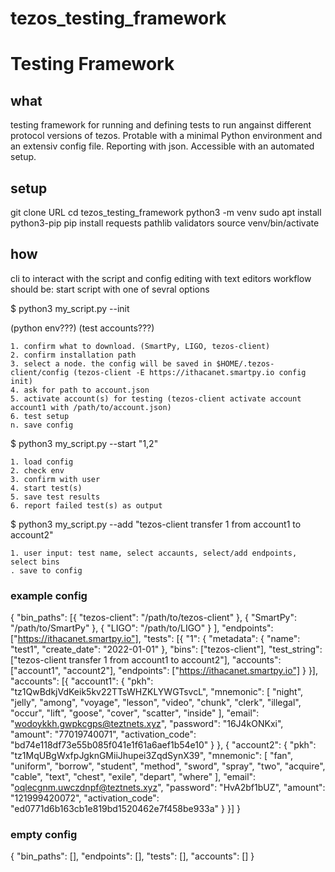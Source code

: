 # tezos_testing_framework



# Testing Framework

## what
testing framework for running and defining tests to run angainst different protocol versions of tezos.
Protable with a minimal Python environment and an extensiv config file.
Reporting with json.
Accessible with an automated setup.


## setup

git clone URL
cd tezos_testing_framework
python3 -m venv
sudo apt install python3-pip
pip install requests pathlib validators
source venv/bin/activate



## how
cli to interact with the script and config editing with text editors
workflow should be: start script with one of sevral options

$ python3 my_script.py --init

 (python env???)
 (test accounts???)

    1. confirm what to download. (SmartPy, LIGO, tezos-client)
    2. confirm installation path
    3. select a node. the config will be saved in $HOME/.tezos-client/config (tezos-client -E https://ithacanet.smartpy.io config init)
    4. ask for path to account.json
    5. activate account(s) for testing (tezos-client activate account account1 with /path/to/account.json)
    6. test setup
    n. save config
    
    

    
$ python3 my_script.py --start "1,2"

    1. load config
    2. check env
    3. confirm with user
    4. start test(s)
    5. save test results
    6. report failed test(s) as output
    
$ python3 my_script.py --add "tezos-client transfer 1 from account1 to account2"

    1. user input: test name, select accaunts, select/add endpoints, select bins
    . save to config

### example config

{
	"bin_paths": [{
			"tezos-client": "/path/to/tezos-client"
		},
		{
			"SmartPy": "/path/to/SmartPy"
		},
		{
			"LIGO": "/path/to/LIGO"
		}
	],
	"endpoints": ["https://ithacanet.smartpy.io"],
	"tests": [{
		"1": {
			"metadata": {
				"name": "test1",
				"create_date": "2022-01-01"
			},
			"bins": ["tezos-client"],
			"test_string": ["tezos-client transfer 1 from account1 to account2"],
			"accounts": ["account1", "account2"],
			"endpoints": ["https://ithacanet.smartpy.io"]
		}
	}],
	"accounts": [{
		"account1": {
			"pkh": "tz1QwBdkjVdKeik5kv22TTsWHZKLYWGTsvcL",
			"mnemonic": [
				"night",
				"jelly",
				"among",
				"voyage",
				"lesson",
				"video",
				"chunk",
				"clerk",
				"illegal",
				"occur",
				"lift",
				"goose",
				"cover",
				"scatter",
				"inside"
			],
			"email": "wodoykkh.gwpkcgps@teztnets.xyz",
			"password": "16J4kONKxi",
			"amount": "77019740071",
			"activation_code": "bd74e118df73e55b085f041e1f61a6aef1b54e10"
		}
	}, {
		"account2": {
			"pkh": "tz1MqUBgWxfpJgknGMiiJhupei3ZqdSynX39",
			"mnemonic": [
				"fan",
				"uniform",
				"borrow",
				"student",
				"method",
				"sword",
				"spray",
				"two",
				"acquire",
				"cable",
				"text",
				"chest",
				"exile",
				"depart",
				"where"
			],
			"email": "oqlecgnm.uwczdnpf@teztnets.xyz",
			"password": "HvA2bf1bUZ",
			"amount": "121999420072",
			"activation_code": "ed0771d6b163cb1e819bd1520462e7f458be933a"
		}
	}]
}


### empty config
{
    "bin_paths": [],
    "endpoints": [],
    "tests": [],
    "accounts": []
}
